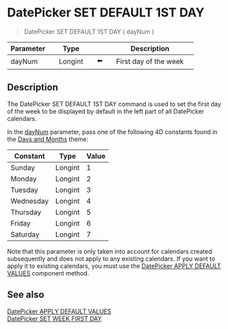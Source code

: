 # DatePicker SET DEFAULT 1ST DAY

> DatePicker SET DEFAULT 1ST DAY ( dayNum )

| Parameter |     | Type |     |     |     | Description |     |
| --- | --- | --- | --- | --- | --- | --- | --- |
| dayNum |     | Longint |     | ⬅️ |     | First day of the week |     |

## Description

The DatePicker SET DEFAULT 1ST DAY command is used to set the first day of the week to be displayed by default in the left part of all DatePicker calendars.

In the [dayNum](# "First day of the week") parameter, pass one of the following 4D constants found in the [Days and Months](/4Dv19/4D/19/Days-and-Months.302-5393337.en.html) theme:

| Constant | Type | Value |
| --- | --- | --- |
| Sunday | Longint | 1   |
| Monday | Longint | 2   |
| Tuesday | Longint | 3   |
| Wednesday | Longint | 4   |
| Thursday | Longint | 5   |
| Friday | Longint | 6   |
| Saturday | Longint | 7   |

Note that this parameter is only taken into account for calendars created subsequently and does not apply to any existing calendars. If you want to apply it to existing calendars, you must use the [DatePicker APPLY DEFAULT VALUES](DatePicker%20APPLY%20DEFAULT%20VALUES.md "DatePicker APPLY DEFAULT VALUES") component method.

## See also

[DatePicker APPLY DEFAULT VALUES](DatePicker%20APPLY%20DEFAULT%20VALUES.md)  
[DatePicker SET WEEK FIRST DAY](DatePicker%20SET%20WEEK%20FIRST%20DAY.md)
